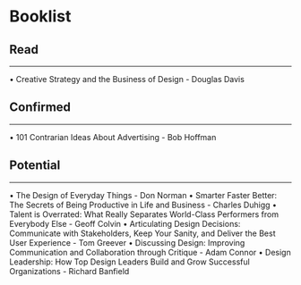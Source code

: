 # Booklist
## Read
- - - -
• Creative Strategy and the Business of Design - Douglas Davis

## Confirmed
- - - -
• 101 Contrarian Ideas About Advertising - Bob Hoffman

## Potential
- - - -
• The Design of Everyday Things - Don Norman
• Smarter Faster Better: The Secrets of Being Productive in Life and Business - Charles Duhigg
• Talent is Overrated: What Really Separates World-Class Performers from Everybody Else - Geoff Colvin
• Articulating Design Decisions: Communicate with Stakeholders, Keep Your Sanity, and Deliver the Best User Experience - Tom Greever
• Discussing Design: Improving Communication and Collaboration through Critique - Adam Connor
• Design Leadership: How Top Design Leaders Build and Grow Successful Organizations - Richard Banfield
